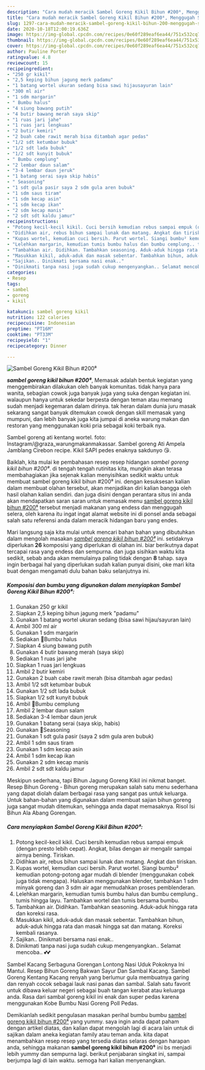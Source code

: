 ```yaml
---
description: "Cara mudah meracik Sambel Goreng Kikil Bihun #200⁸, Menggugah Selera"
title: "Cara mudah meracik Sambel Goreng Kikil Bihun #200⁸, Menggugah Selera"
slug: 1297-cara-mudah-meracik-sambel-goreng-kikil-bihun-200-menggugah-selera
date: 2020-10-18T12:00:19.636Z
image: https://img-global.cpcdn.com/recipes/0e60f289eaf6ea44/751x532cq70/sambel-goreng-kikil-bihun-200⁸-foto-resep-utama.jpg
thumbnail: https://img-global.cpcdn.com/recipes/0e60f289eaf6ea44/751x532cq70/sambel-goreng-kikil-bihun-200⁸-foto-resep-utama.jpg
cover: https://img-global.cpcdn.com/recipes/0e60f289eaf6ea44/751x532cq70/sambel-goreng-kikil-bihun-200⁸-foto-resep-utama.jpg
author: Pauline Porter
ratingvalue: 4.8
reviewcount: 15
recipeingredient:
- "250 gr kikil"
- "2,5 keping bihun jagung merk padamu"
- "1 batang wortel ukuran sedang bisa sawi hijausayuran lain"
- "300 ml air"
- "1 sdm margarin"
- " Bumbu halus"
- "4 siung bawang putih"
- "4 butir bawang merah saya skip"
- "1 ruas jari jahe"
- "1 ruas jari lengkuas"
- "2 butir kemiri"
- "2 buah cabe rawit merah bisa ditambah agar pedas"
- "1/2 sdt ketumbar bubuk"
- "1/2 sdt lada bubuk"
- "1/2 sdt kunyit bubuk"
- " Bumbu cemplung"
- "2 lembar daun salam"
- "3-4 lembar daun jeruk"
- "1 batang serai saya skip habis"
- " Seasoning"
- "1 sdt gula pasir saya 2 sdm gula aren bubuk"
- "1 sdm saus tiram"
- "1 sdm kecap asin"
- "1 sdm kecap ikan"
- "2 sdm kecap manis"
- "2 sdt sdt kaldu jamur"
recipeinstructions:
- "Potong kecil-kecil kikil. Cuci bersih kemudian rebus sampai empuk (dengan presto lebih cepat). Angkat, bilas dengan air mengalir sampai airnya bening. Tiriskan."
- "Didihkan air, rebus bihun sampai lunak dan matang. Angkat dan tiriskan."
- "Kupas wortel, kemudian cuci bersih. Parut wortel. Siangi bumbu² kemudian potong-potong agar mudah di blender (menggunakan cobek juga tidak mengapa). Haluskan menggunakan blender, tambahkan 1 sdm minyak goreng dan 3 sdm air agar memudahkan proses pemblenderan."
- "Lelehkan margarin, kemudian tumis bumbu halus dan bumbu cemplung.. tumis hingga layu. Tambahkan wortel dan tumis bersama bumbu."
- "Tambahkan air. Didihkan. Tambahkan seasoning. Aduk-aduk hingga rata dan koreksi rasa."
- "Masukkan kikil, aduk-aduk dan masak sebentar. Tambahkan bihun, aduk-aduk hingga rata dan masak hingga sat dan matang. Koreksi kembali rasanya."
- "Sajikan.. Dinikmati bersama nasi enak.."
- "Dinikmati tanpa nasi juga sudah cukup mengenyangkan.. Selamat mencoba.. 💕💕"
categories:
- Resep
tags:
- sambel
- goreng
- kikil

katakunci: sambel goreng kikil 
nutrition: 122 calories
recipecuisine: Indonesian
preptime: "PT16M"
cooktime: "PT33M"
recipeyield: "1"
recipecategory: Dinner

---
```



![Sambel Goreng Kikil Bihun #200⁸](https://img-global.cpcdn.com/recipes/0e60f289eaf6ea44/751x532cq70/sambel-goreng-kikil-bihun-200⁸-foto-resep-utama.jpg)

<b><i>sambel goreng kikil bihun #200⁸</i></b>, Memasak adalah bentuk kegiatan yang menggembirakan dilakukan oleh banyak komunitas. tidak hanya para wanita, sebagian cowok juga banyak juga yang suka dengan kegiatan ini. walaupun hanya untuk sekedar berpesta dengan teman atau memang sudah menjadi kegemaran dalam dirinya. tak heran dalam dunia juru masak sekarang sangat banyak ditemukan cowok dengan skill memasak yang mumpuni, dan lebih banyak juga kita jumpai di aneka warung makan dan restoran yang menggunakan koki pria sebagai koki terbaik nya.

Sambel goreng ati kentang wortel. foto: Instagram/@graza_warungmakanmakassar. Sambel goreng Ati Ampela Jamblang Cirebon recipe. Kikil SAPI pedes enaknya sakdunyo 😘.

Baiklah, kita mulai ke pembahasan resep resep hidangan <i>sambel goreng kikil bihun #200⁸</i>. di tengah tengah rutinitas kita, mungkin akan terasa membahagiakan jika sejenak kalian menyisihkan sedikit waktu untuk membuat sambel goreng kikil bihun #200⁸ ini. dengan kesuksesan kalian dalam membuat olahan tersebut, akan menjadikan diri kalian bangga oleh hasil olahan kalian sendiri. dan juga disini dengan perantara situs ini anda akan mendapatkan saran saran untuk memasak menu <u>sambel goreng kikil bihun #200⁸</u> tersebut menjadi makanan yang endess dan menggugah selera, oleh karena itu ingat ingat alamat website ini di ponsel anda sebagai salah satu referensi anda dalam meracik hidangan baru yang endes.


Mari langsung saja kita mulai untuk mencari bahan bahan yang dibutuhkan dalam mengolah masakan <u><i>sambel goreng kikil bihun #200⁸</i></u> ini. setidaknya diperlukan <b>26</b> komposisi yang diperlukan di olahan ini. biar berikutnya dapat tercapai rasa yang endess dan sempurna. dan juga sisihkan waktu kita sedikit, sebab anda akan memulainya paling tidak dengan <b>8</b> tahap. saya ingin berbagai hal yang diperlukan sudah kalian punyai disini, oke mari kita buat dengan mengamati dulu bahan baku selanjutnya ini.

<!--inarticleads1-->

##### Komposisi dan bumbu yang digunakan dalam menyiapkan Sambel Goreng Kikil Bihun #200⁸:

1. Gunakan 250 gr kikil
1. Siapkan 2,5 keping bihun jagung merk &#34;padamu&#34;
1. Gunakan 1 batang wortel ukuran sedang (bisa sawi hijau/sayuran lain)
1. Ambil 300 ml air
1. Gunakan 1 sdm margarin
1. Sediakan  🌷Bumbu halus
1. Siapkan 4 siung bawang putih
1. Gunakan 4 butir bawang merah (saya skip)
1. Sediakan 1 ruas jari jahe
1. Siapkan 1 ruas jari lengkuas
1. Ambil 2 butir kemiri
1. Gunakan 2 buah cabe rawit merah (bisa ditambah agar pedas)
1. Ambil 1/2 sdt ketumbar bubuk
1. Gunakan 1/2 sdt lada bubuk
1. Siapkan 1/2 sdt kunyit bubuk
1. Ambil  🌷Bumbu cemplung
1. Ambil 2 lembar daun salam
1. Sediakan 3-4 lembar daun jeruk
1. Gunakan 1 batang serai (saya skip, habis)
1. Gunakan  🌷Seasoning
1. Gunakan 1 sdt gula pasir (saya 2 sdm gula aren bubuk)
1. Ambil 1 sdm saus tiram
1. Gunakan 1 sdm kecap asin
1. Ambil 1 sdm kecap ikan
1. Gunakan 2 sdm kecap manis
1. Ambil 2 sdt sdt kaldu jamur


Meskipun sederhana, tapi Bihun Jagung Goreng Kikil ini nikmat banget. Resep Bihun Goreng - Bihun goreng merupakan salah satu menu sederhana yang dapat diolah dalam berbagai rasa yang sangat pas untuk keluarga. Untuk bahan-bahan yang digunakan dalam membuat sajian bihun goreng juga sangat mudah ditemukan, sehingga anda dapat memasaknya. Risol Isi Bihun Ala Abang Gorengan. 

<!--inarticleads2-->

##### Cara menyiapkan Sambel Goreng Kikil Bihun #200⁸:

1. Potong kecil-kecil kikil. Cuci bersih kemudian rebus sampai empuk (dengan presto lebih cepat). Angkat, bilas dengan air mengalir sampai airnya bening. Tiriskan.
1. Didihkan air, rebus bihun sampai lunak dan matang. Angkat dan tiriskan.
1. Kupas wortel, kemudian cuci bersih. Parut wortel. Siangi bumbu² kemudian potong-potong agar mudah di blender (menggunakan cobek juga tidak mengapa). Haluskan menggunakan blender, tambahkan 1 sdm minyak goreng dan 3 sdm air agar memudahkan proses pemblenderan.
1. Lelehkan margarin, kemudian tumis bumbu halus dan bumbu cemplung.. tumis hingga layu. Tambahkan wortel dan tumis bersama bumbu.
1. Tambahkan air. Didihkan. Tambahkan seasoning. Aduk-aduk hingga rata dan koreksi rasa.
1. Masukkan kikil, aduk-aduk dan masak sebentar. Tambahkan bihun, aduk-aduk hingga rata dan masak hingga sat dan matang. Koreksi kembali rasanya.
1. Sajikan.. Dinikmati bersama nasi enak..
1. Dinikmati tanpa nasi juga sudah cukup mengenyangkan.. Selamat mencoba.. 💕💕


Sambel Kacang Serbaguna Gorengan Lontong Nasi Uduk Pokoknya Ini Mantul. Resep Bihun Goreng Bakwan Sayur Dan Sambal Kacang. Sambel Goreng Kentang Kacang renyah yang berlumur gula membuatnya garing dan renyah cocok sebagai lauk nasi panas dan sambal. Salah satu favorit untuk dibawa keluar negeri sebagai buah tangan kerabat atau keluarga anda. Rasa dari sambal goreng kikil ini enak dan super pedas karena menggunakan Kobe Bumbu Nasi Goreng Poll Pedas. 

Demikianlah sedikit pengulasan masakan perihal bumbu bumbu <u>sambel goreng kikil bihun #200⁸</u> yang yummy. saya ingin anda dapat paham dengan artikel diatas, dan kalian dapat mengolah lagi di acara lain untuk di sajikan dalam aneka kegiatan family atau teman anda. kita dapat menambahkan resep resep yang tersedia diatas selaras dengan harapan anda, sehingga makanan <b>sambel goreng kikil bihun #200⁸</b> ini bs menjadi lebih yummy dan sempurna lagi. berikut penjabaran singkat ini, sampai berjumpa lagi di lain waktu. semoga hari kalian menyenangkan.
